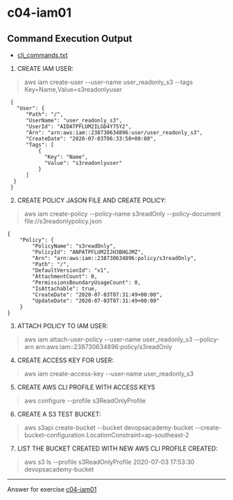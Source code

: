 # c04-iam01

## Command Execution Output
- [cli_commands.txt](cli_commands.txt)

1. CREATE IAM USER: 

  > aws iam create-user --user-name user_readonly_s3 --tags Key=Name,Value=s3readonlyuser 

     {
       "User": {
          "Path": "/",
          "UserName": "user_readonly_s3",
          "UserId": "AIDATPFLUM2ILGD4Y75Y2",
          "Arn": "arn:aws:iam::238730634896:user/user_readonly_s3",
          "CreateDate": "2020-07-03T06:33:50+00:00",
          "Tags": [
              {
                "Key": "Name",
                "Value": "s3readonlyuser"
              }
          ]
      }
     }

2. CREATE POLICY JASON FILE AND CREATE POLICY:

  > aws iam create-policy --policy-name s3readOnly --policy-document file://s3readonlypolicy.json 

    {
        "Policy": {
            "PolicyName": "s3readOnly",
            "PolicyId": "ANPATPFLUM2IJH3BHGJMZ",
            "Arn": "arn:aws:iam::238730634896:policy/s3readOnly",
            "Path": "/",
            "DefaultVersionId": "v1",
            "AttachmentCount": 0,
            "PermissionsBoundaryUsageCount": 0,
            "IsAttachable": true,
            "CreateDate": "2020-07-03T07:31:49+00:00",
            "UpdateDate": "2020-07-03T07:31:49+00:00"
        }
    }

3. ATTACH POLICY TO IAM USER:

  > aws iam attach-user-policy --user-name user_readonly_s3 --policy-arn arn:aws:iam::238730634896:policy/s3readOnly 

4. CREATE ACCESS KEY FOR USER:

  > aws iam create-access-key --user-name user_readonly_s3

5. CREATE AWS CLI PROFILE WITH ACCESS KEYS

  > aws configure --profile s3ReadOnlyProfile


6. CREATE A S3 TEST BUCKET: 

  > aws s3api create-bucket --bucket devopsacademy-bucket --create-bucket-configuration LocationConstraint=ap-southeast-2

7. LIST THE BUCKET CREATED WITH NEW AWS CLI PROFILE CREATED:

  > aws s3 ls --profile s3ReadOnlyProfile
	2020-07-03 17:53:30 devopsacademy-bucket
 
<!-- Don't change anything below this point-->
<!-- Before commiting, remove both commented lines--> 
***
Answer for exercise [c04-iam01](https://github.com/devopsacademyau/academy/blob/4d3701fa0791064e8a5b737acae52c992faaa07e/classes/04class/exercises/c04-iam01/README.md)


